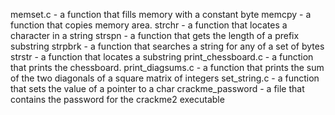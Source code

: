 memset.c - a function that fills memory with a constant byte
memcpy - a function that copies memory area.
strchr - a function that locates a character in a string
strspn - a function that gets the length of a prefix substring
strpbrk - a function that searches a string for any of a set of bytes
strstr - a function that locates a substring
print_chessboard.c - a function that prints the chessboard.
print_diagsums.c - a function that prints the sum of the two diagonals of a square matrix of integers
set_string.c - a function that sets the value of a pointer to a char
crackme_password - a file that contains the password for the crackme2 executable
